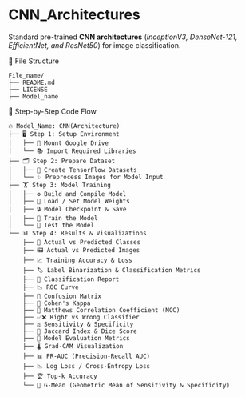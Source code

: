 # CNN_Architectures
Standard pre-trained **CNN architectures** (*InceptionV3, DenseNet-121, EfficientNet, and ResNet50*) for image classification.

📁 File Structure

```
File_name/
├── README.md
├── LICENSE
├── Model_name
```

📌 Step-by-Step Code Flow

```
🔥 Model_Name: CNN(Architecture)
├── 🖥️ Step 1: Setup Environment
│   ├── 📂 Mount Google Drive
│   └── 📚 Import Required Libraries
├── 🗂️ Step 2: Prepare Dataset
│   ├── 🧩 Create TensorFlow Datasets
│   └── ✨ Preprocess Images for Model Input
├── 🏋️ Step 3: Model Training
│   ├── ⚙️ Build and Compile Model
│   ├── 💾 Load / Set Model Weights
│   ├── 🔒 Model Checkpoint & Save
│   ├── 🏃 Train the Model
│   └── 🧪 Test the Model
└── 📊 Step 4: Results & Visualizations
    ├── 🎯 Actual vs Predicted Classes
    ├── 🖼️ Actual vs Predicted Images
    ├── 📈 Training Accuracy & Loss
    ├── 🏷️ Label Binarization & Classification Metrics
    ├── 📄 Classification Report
    ├── 📉 ROC Curve
    ├── 🔲 Confusion Matrix
    ├── 📏 Cohen's Kappa
    ├── 📐 Matthews Correlation Coefficient (MCC)
    ├── ✅❌ Right vs Wrong Classifier
    ├── ⚖️ Sensitivity & Specificity
    ├── 🔹 Jaccard Index & Dice Score
    ├── 📝 Model Evaluation Metrics
    ├── 🌡️ Grad-CAM Visualization
    ├── 📊 PR-AUC (Precision-Recall AUC)
    ├── 📉 Log Loss / Cross-Entropy Loss
    ├── 🏆 Top-k Accuracy
    └── 📏 G-Mean (Geometric Mean of Sensitivity & Specificity)
```


